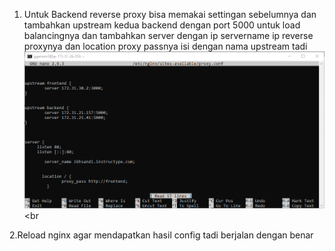 1. Untuk Backend reverse proxy bisa memakai settingan sebelumnya dan tambahkan upstream kedua backend dengan port 5000 untuk load balancingnya dan tambahkan server dengan ip servername ip reverse proxynya dan location proxy passnya isi dengan nama upstream tadi<br>
![1.4.png](https://github.com/GGenom3/DumbWaysDevOps/blob/main/TaskM2/Images/1.4.PNG)<br><br

2.Reload nginx agar mendapatkan hasil config tadi berjalan dengan benar
